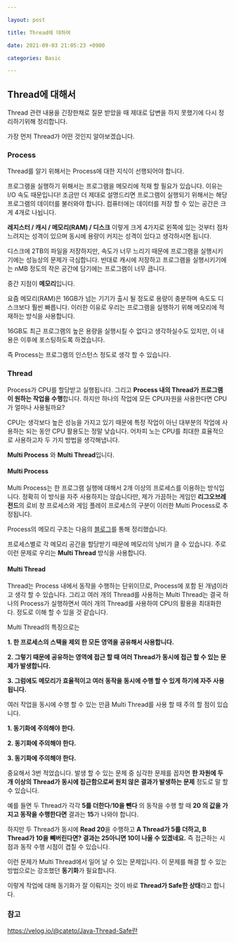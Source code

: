 ```yaml
---

layout: post

title: Thread에 대하여

date: 2021-09-03 21:05:23 +0900

categories: Basic

---
```


Thread에 대해서
---

Thread 관련 내용을 긴장한채로 질문 받았을 때 제대로 답변을 하지 못했기에 다시 정리하기위해 정리합니다.

가장 먼저 Thread가 어떤 것인지 알아보겠습니다.

### Process

Thread를 알기 위해서는 Process에 대한 지식이 선행되어야 합니다.

프로그램을 실행하기 위해서는 프로그램을 메모리에 적재 할 필요가 있습니다.
이유는 I/O 속도 때문입니다!
조금만 더 제대로 설명드리면 프로그램이 실행되기 위해서는 해당 프로그램의 데이터를 불러와야 합니다. 컴퓨터에는 데이터를 저장 할 수 있는 공간은 크게 4개로 나뉩니다.

**레지스터 / 캐시 / 메모리(RAM) / 디스크** 이렇게 크게 4가지로 왼쪽에 있는 것부터 점차 느려지는 성격이 있으며 동시에 용량이 커지는 성격이 있다고 생각하시면 됩니다.

디스크에 2TB의 파일을 저장하지만, 속도가 너무 느리기 때문에 프로그램을 실행시키기에는 성능상의 문제가 극심합니다.
반대로 캐시에 저장하고 프로그램을 실행시키기에는 nMB 정도의 작은 공간에 담기에는 프로그램이 너무 큽니다.

중간 지점이 **메모리**입니다.

요즘 메모리(RAM)은 16GB가 넘는 기기가 출시 될 정도로 용량이 충분하며 속도도 디스크보다 훨씬 빠릅니다. 이러한 이유로 우리는 프로그램을 실행하기 위해 메모리에 적재하는 방식을 사용합니다.

16GB도 최근 프로그램의 높은 용량을 실행시킬 수 없다고 생각하실수도 있지만, 이 내용은 이후에 포스팅하도록 하겠습니다.

즉 Process는 프로그램의 인스턴스 정도로 생각 할 수 있습니다.

### Thread

Process가 CPU를 할당받고 실행됩니다. 그리고 **Process 내의 Thread가 프로그램이 원하는 작업을 수행**합니다. 하지만 하나의 작업에 모든 CPU자원을 사용한다면 CPU가 얼마나 사용될까요?

CPU는 생각보다 높은 성능을 가지고 있기 때문에 특정 작업이 아닌 대부분의 작업에 사용하는 되는 동안 CPU 활용도는 정말 낮습니다. 어차피 노는 CPU를 최대한 효율적으로 사용하고자 두 가지 방법을 생각해냅니다.

**Multi Process** 와 **Multi Thread**입니다.

#### Multi Process

Multi Process는 한 프로그램 실행에 대해서 2개 이상의 프로세스를 이용하는 방식입니다. 정확히 이 방식을 자주 사용하지는 않습니다만, 제가 가끔하는 게임인 **리그오브레전드**의 로비 창 프로세스와 게임 플레이 프로세스의 구분이 이러한 Multi Process로 추정됩니다.

Process의 메모리 구조는 다음의 [블로그](https://lion2me.github.io/basic/2021/07/12/메모리-영역에-대하여.html)를 통해 정리했습니다.

프로세스별로 각 메모리 공간을 할당받기 때문에 메모리의 낭비가 클 수 있습니다. 주로 이런 문제로 우리는 **Multi Thread** 방식을 사용합니다.

#### Multi Thread

Thread는 Process 내에서 동작을 수행하는 단위이므로, Process에 포함 된 개념이라고 생각 할 수 있습니다. 그리고 여러 개의 Thread를 사용하는 Multi Thread는 결국 하나의 Process가 실행하면서 여러 개의 Thread를 사용하여 CPU의 활용을 최대화한다. 정도로 이해 할 수 있을 것 같습니다.

Multi Thread의 특징으로는

**1. 한 프로세스의 스택을 제외 한 모든 영역을 공유해서 사용합니다.**

**2. 그렇기 때문에 공유하는 영역에 접근 할 때 여러 Thread가 동시에 접근 할 수 있는 문제가 발생합니다.**

**3. 그럼에도 메모리가 효율적이고 여러 동작을 동시에 수행 할 수 있게 하기에 자주 사용됩니다.**

여러 작업을 동시에 수행 할 수 있는 만큼 Multi Thread를 사용 할 때 주의 할 점이 있습니다.

**1. 동기화에 주의해야 한다.**

**2. 동기화에 주의해야 한다.**

**3. 동기화에 주의해야 한다.**

중요해서 3번 적었습니다. 발생 할 수 있는 문제 중 심각한 문제를 꼽자면
**한 자원에 두 개 이상의 Thread가 동시에 접근함으로써 원치 않은 결과가 발생하는 문제** 정도로 말 할 수 있습니다.

예를 들면 두 Thread가 각각 **5를 더한다**/**10을 뺀다** 의 동작을 수행 할 때 **20 의 값을 가지고 동작을 수행한다면** 결과는 **15**가 나와야 합니다.

하지만 두 Thread가 동시에 **Read 20**을 수행하고 **A Thread가 5를 더하고, B Thread가 10을 빼버린다면? 결과는 25아니면 10이 나올 수 있겠네요.** 즉 접근하는 시점과 동작 수행 시점이 겹칠 수 있습니다.

이런 문제가 Multi Thread에서 일어 날 수 있는 문제입니다. 이 문제를 해결 할 수 있는 방법으로는 강조했던 **동기화**가 필요합니다.

이렇게 작업에 대해 동기화가 잘 이뤄지는 것이 바로 **Thread가 Safe한 상태**라고 합니다.

### 참고
<https://velog.io/@cateto/Java-Thread-Safe란>
